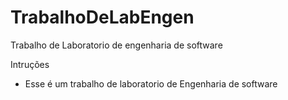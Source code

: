# TrabalhoDeLabEngen
Trabalho de Laboratorio de engenharia de software

Intruções
- Esse é um trabalho de laboratorio de Engenharia de software
